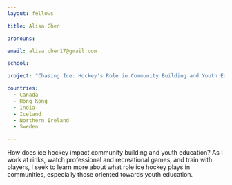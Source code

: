 ```yaml
---
layout: fellows

title: Alisa Chen

pronouns: 

email: alisa.chen17@gmail.com

school: 

project: "Chasing Ice: Hockey's Role in Community Building and Youth Education"

countries:
  - Canada
  - Hong Kong
  - India
  - Iceland
  - Northern Ireland
  - Sweden

---
```


How does ice hockey impact community building and youth education? As I work at rinks, watch professional and recreational games, and train with players, I seek to learn more about what role ice hockey plays in communities, especially those oriented towards youth education.